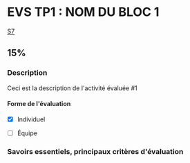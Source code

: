 # EVS TP1 : <!-- varexp:begin BLOC1 -->NOM DU BLOC 1<!-- varexp:end -->

 <!-- varexp:begin SEANCE_EVS_1 -->
[S7](../../01-deroulement/03/)
<!-- varexp:end -->

##  <!-- varexp:begin PONDERATION_EVS_1 -->15%<!-- varexp:end -->

### Description

<!-- varexp:begin DESCRIPTION_EVS_1  -->
Ceci est la description de l'activité évaluée #1
<!-- varexp:end -->

#### Forme de l'évaluation

* [x] Individuel
* [ ] Équipe


### Savoirs essentiels, principaux critères d'évaluation
 
